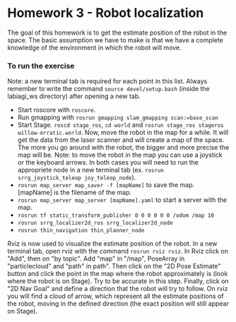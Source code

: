 # Homework 3 - Robot localization
The goal of this homework is to get the estimate position of the robot in the space. The basic assumption we have to make is that we have a complete knowledge of the environment in which the robot will move. 

### To run the exercise
Note: a new terminal tab is required for each point in this list. Always remember to write the command `source devel/setup.bash` (inside the labiagi_ws directory) after opening a new tab.
- Start roscore with `roscore`.
- Run gmapping with `rosrun gmapping slam_gmapping scan:=base_scan`
- Start Stage. `roscd stage_ros`, `cd world` and `rosrun stage_ros stageros willow-erratic.world`. Now, move the robot in the map for a while. It will get the data from the laser scanner and will create a map of the space. The more you go around with the robot, the bigger and more precise the map will be. Note: to move the robot in the map you can use a joystick or the keyboard arrows. In both cases you will need to run the appropriete node in a new terminal tab (ex. `rosrun srrg_joystick_teleop joy_teleop_node`).
- `rosrun map_server map_saver -f [mapName]` to save the map. [mapName] is the filename of the map.
- `rosrun map_server map_server [mapName].yaml` to start a server with the map.
- `rosrun tf static_transform_publisher 0 0 0 0 0 0 /odom /map 10`
- `rosrun srrg_localizer2d_ros srrg_localizer2d_node`
- `rosrun thin_navigation thin_planner_node`

Rviz is now used to visualize the estimate position of the robot. In a new terminal tab, open rviz with the command `rosrun rviz rviz`. In Rviz click on "Add", then on "by topic". Add "map" in "/map", PoseArray in "particlecloud" and "path" in path".
Then click on the "2D Pose Estimate" button and click the point in the map where the robot approximately is (look where the robot is on Stage). Try to be accurate in this step.
Finally, click on "2D Nav Goal" and define a direction that the robot will try to follow. On rviz you will find a cloud of arrow, which represent all the estimate positions of the robot, moving in the defined direction (the exact position will still appear on Stage).
